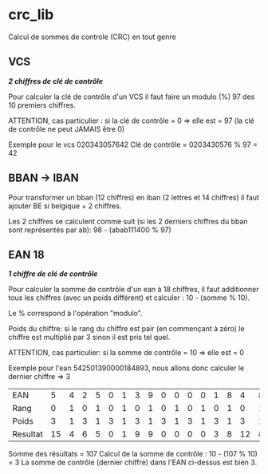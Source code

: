 # crc_lib
Calcul de sommes de controle (CRC) en tout genre

## VCS
***2 chiffres de clé de contrôle***

Pour calculer la clé de contrôle d'un VCS il faut faire un modulo (%) 97 des 10 premiers chiffres.

ATTENTION, cas particulier : si la clé de contrôle = 0 => elle est = 97 (la clé de contrôle ne peut JAMAIS être 0)

Exemple pour le vcs 020343057642
Clé de contrôle = 0203430576 % 97 = 42

## BBAN -> IBAN
Pour transformer un bban (12 chiffres) en iban (2 lettres et 14 chiffres) il faut ajouter BE si belgique + 2 chiffres.

Les 2 chiffres se calculent comme suit (si les 2 derniers chiffres du bban sont représentés par ab): 98 - (abab111400 % 97)

## EAN 18
***1 chiffre de clé de contrôle***

Pour calculer la somme de contrôle d'un ean à 18 chiffres, il faut additionner tous les chiffres (avec un poids différent) et calculer : 10 - (somme % 10).

Le % correspond à l'opération "modulo".

Poids du chiffre: si le rang du chiffre est pair (en commençant à zéro) le chiffre est multiplié par 3 sinon il est pris tel quel.

ATTENTION, cas particulier: si la somme de contrôle = 10 => elle est = 0



Exemple pour l'ean 542501390000184893, nous allons donc calculer le dernier chiffre => 3

|||||||||||||||||||
|---|---|---|---|---|---|---|---|---|---|---|---|---|---|---|---|---|---|
|EAN|5|4|2|5|0|1|3|9|0|0|0|0|1|8|4|8|9|
|Rang|0|1|0|1|0|1|0|1|0|1|0|1|0|1|0|1|0|
|Poids|3|1|3|1|3|1|3|1|3|1|3|1|3|1|3|1|3|
|Resultat|15|4|6|5|0|1|9|9|0|0|0|0|3|8|12|8|27|

Somme des résultats = 107
Calcul de la somme de contrôle : 10 - (107 % 10) = 3
La somme de contrôle (dernier chiffre) dans l'EAN ci-dessus est bien 3.
